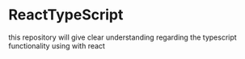 # ReactTypeScript
this repository will give clear understanding regarding the typescript functionality using with react
